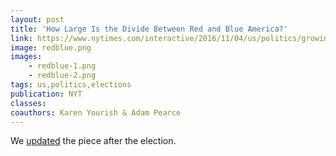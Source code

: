 ```yaml
---
layout: post
title: 'How Large Is the Divide Between Red and Blue America?'
link: https://www.nytimes.com/interactive/2016/11/04/us/politics/growing-divide-between-red-and-blue-america.html
image: redblue.png
images:
    - redblue-1.png
    - redblue-2.png
tags: us,politics,elections
publication: NYT
classes:
coauthors: Karen Yourish & Adam Pearce
---
```


We [updated](http://www.nytimes.com/interactive/2016/11/10/us/politics/red-blue-divide-grew-stronger-in-2016.html) the piece after the election.
